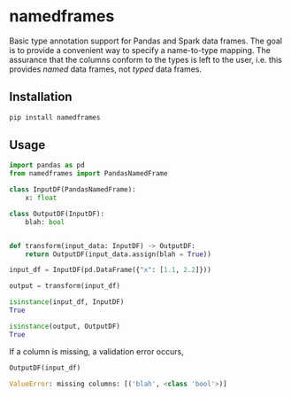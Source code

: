 # namedframes

Basic type annotation support for Pandas and Spark data frames.
The goal is to provide a convenient way to specify a name-to-type mapping.
The assurance that the columns conform to the types is left to the user, 
i.e. this provides *named* data frames, not *typed* data frames. 


## Installation

```bash
pip install namedframes
```

## Usage

```python
import pandas as pd
from namedframes import PandasNamedFrame

class InputDF(PandasNamedFrame):
    x: float

class OutputDF(InputDF):
    blah: bool


def transform(input_data: InputDF) -> OutputDF:
    return OutputDF(input_data.assign(blah = True))

input_df = InputDF(pd.DataFrame({"x": [1.1, 2.2]}))

output = transform(input_df)

isinstance(input_df, InputDF)
True

isinstance(output, OutputDF)
True
```

If a column is missing, a validation error occurs,

```python
OutputDF(input_df)

ValueError: missing columns: [('blah', <class 'bool'>)]
```